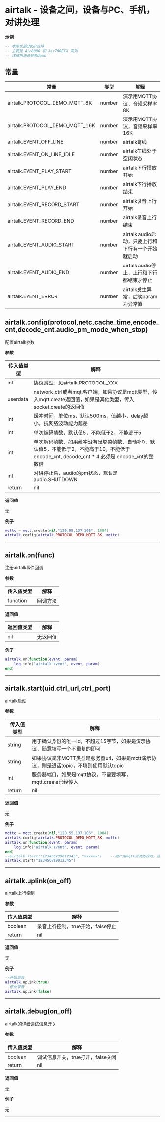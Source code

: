 # airtalk - 设备之间，设备与PC、手机，对讲处理

**示例**

```lua
-- 本库仅部分BSP支持
-- 主要是 Air8000 和 Air780EXX 系列
-- 详细用法请参考demo

```

## 常量

|常量|类型|解释|
|-|-|-|
|airtalk.PROTOCOL_DEMO_MQTT_8K|number|演示用MQTT协议，音频采样率8K|
|airtalk.PROTOCOL_DEMO_MQTT_16K|number|演示用MQTT协议，音频采样率16K|
|airtalk.EVENT_OFF_LINE|number|airtalk离线|
|airtalk.EVENT_ON_LINE_IDLE|number|airtalk在线处于空闲状态|
|airtalk.EVENT_PLAY_START|number|airtalk下行播放开始|
|airtalk.EVENT_PLAY_END|number|airtalk下行播放结束|
|airtalk.EVENT_RECORD_START|number|airtalk录音上行开始|
|airtalk.EVENT_RECORD_END|number|airtalk录音上行结束|
|airtalk.EVENT_AUDIO_START|number|airtalk audio启动，只要上行和下行有一个开始就启动|
|airtalk.EVENT_AUDIO_END|number|airtalk audio停止，上行和下行都结束才停止|
|airtalk.EVENT_ERROR|number|airtalk发生异常，后续param为异常值|


## airtalk.config(protocol,netc,cache_time,encode_cnt,decode_cnt,audio_pm_mode_when_stop)



配置airtalk参数

**参数**

|传入值类型|解释|
|-|-|
|int|协议类型，见airtalk.PROTOCOL_XXX|
|userdata|network_ctrl或者mqtt客户端，如果协议是mqtt类型，传入mqtt.create返回值，如果是其他类型，传入socket.create的返回值|
|int|缓冲时间，单位ms，默认500ms，值越小，delay越小，抗网络波动能力越差|
|int|单次编码帧数，默认值5，不能低于2，不能高于5|
|int|单次解码帧数，如果缓冲没有足够的帧数，自动补0，默认值5，不能低于2，不能高于10，不能低于encode_cnt, decode_cnt * 4 必须是 encode_cnt的整数倍|
|int|对讲停止后，audio的pm状态，默认是audio.SHUTDOWN|
|return|nil|

**返回值**

无

**例子**

```lua
mqttc = mqtt.create(nil,"120.55.137.106", 1884)
airtalk.config(airtalk.PROTOCOL_DEMO_MQTT_8K, mqttc)

```

---

## airtalk.on(func)



注册airtalk事件回调

**参数**

|传入值类型|解释|
|-|-|
|function|回调方法|

**返回值**

|返回值类型|解释|
|-|-|
|nil|无返回值|

**例子**

```lua
airtalk.on(function(event, param)
    log.info("airtalk event", event, param)
end)

```

---

## airtalk.start(uid,ctrl_url,ctrl_port)



airtalk启动

**参数**

|传入值类型|解释|
|-|-|
|string|用于确认身份的唯一id，不超过15字节，如果是演示协议，随意填写一个不重复的即可|
|string|如果协议是非MQTT类型是服务器url，如果是mqtt演示协议，则是通话topic，不填则使用默认topic|
|int|服务器端口，如果是mqtt协议，不需要填写，mqtt.create已经传入|
|return|nil|

**返回值**

无

**例子**

```lua
mqttc = mqtt.create(nil,"120.55.137.106", 1884)
airtalk.config(airtalk.PROTOCOL_DEMO_MQTT_8K, mqttc)
airtalk.on(function(event, param)
    log.info("airtalk event", event, param)
end)
--airtalk.start("123456789012345", "xxxxxx")    --用户用mqtt测试协议时，应该自己定义topic，防止被别人听
airtalk.start("123456789012345")

```

---

## airtalk.uplink(on_off)



airtalk上行控制

**参数**

|传入值类型|解释|
|-|-|
|boolean|录音上行控制，true开始，false停止|
|return|nil|

**返回值**

无

**例子**

```lua
--开始录音
airtalk.uplink(true)
--停止录音
airtalk.uplink(false)

```

---

## airtalk.debug(on_off)



airtalk的详细调试信息开关

**参数**

|传入值类型|解释|
|-|-|
|boolean|调试信息开关，true打开，false关闭|
|return|nil|

**返回值**

无

**例子**

无

---

